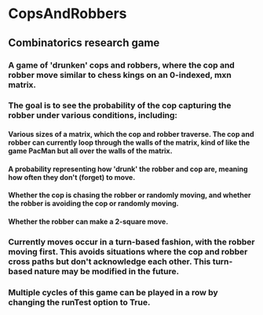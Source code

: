 # CopsAndRobbers
## Combinatorics research game

### A game of 'drunken' cops and robbers, where the cop and robber move similar to chess kings on an 0-indexed, mxn matrix. 

### The goal is to see the probability of the cop capturing the robber under various conditions, including:
#### Various sizes of a matrix, which the cop and robber traverse. The cop and robber can currently loop through the walls of the matrix, kind of like the game PacMan but all over the walls of the matrix.
#### A probability representing how 'drunk' the robber and cop are, meaning how often they don't (forget) to move.
#### Whether the cop is chasing the robber or randomly moving, and whether the robber is avoiding the cop or randomly moving.
#### Whether the robber can make a 2-square move.

### Currently moves occur in a turn-based fashion, with the robber moving first. This avoids situations where the cop and robber cross paths but don't acknowledge each other. This turn-based nature may be modified in the future.

### Multiple cycles of this game can be played in a row by changing the runTest option to True.
